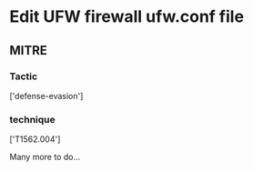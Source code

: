 # Edit UFW firewall ufw.conf file

## MITRE

### Tactic
['defense-evasion']

### technique
['T1562.004']

Many more to do...
